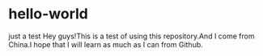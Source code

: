 # hello-world
just a test
Hey guys!This is a test of using this repository.And I come from China.I hope that I will learn as much as I can from Github.
